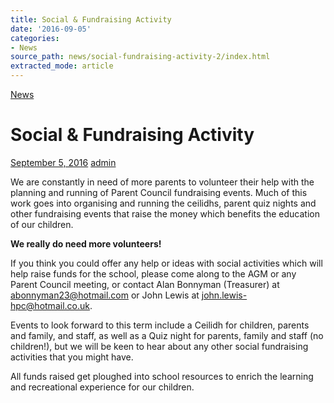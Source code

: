 ```yaml
---
title: Social & Fundraising Activity
date: '2016-09-05'
categories:
- News
source_path: news/social-fundraising-activity-2/index.html
extracted_mode: article
---
```

[News](category/news/)

# Social & Fundraising Activity

[September 5, 2016](news/social-fundraising-activity-2/) [admin](author/admin/)

We are constantly in need of more parents to volunteer their help with the planning and running of Parent Council fundraising events. Much of this work goes into organising and running the ceilidhs, parent quiz nights and other fundraising events that raise the money which benefits the education of our children.

**We really do need more volunteers!**

If you think you could offer any help or ideas with social activities which will help raise funds for the school, please come along to the AGM or any Parent Council meeting, or contact Alan Bonnyman (Treasurer) at [abonnyman23@hotmail.com](mailto:abonnyman23@hotmail.com) or John Lewis at [john.lewis-hpc@hotmail.co.uk](mailto:john.lewis-hpc@hotmail.co.uk).

Events to look forward to this term include a Ceilidh for children, parents and family, and staff, as well as a Quiz night for parents, family and staff (no children!), but we will be keen to hear about any other social fundraising activities that you might have.

All funds raised get ploughed into school resources to enrich the learning and recreational experience for our children.

